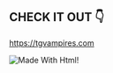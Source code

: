 ## CHECK IT OUT 👇
https://tgvampires.com


![Made With Html!](https://badgen.net/badge/%20MADE-WITH%20/HTML/red)
